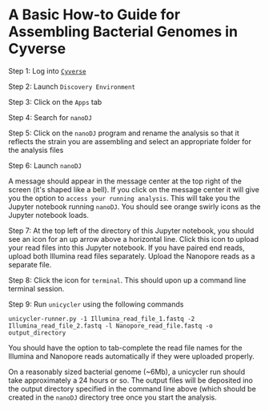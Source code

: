 # A Basic How-to Guide for Assembling Bacterial Genomes in Cyverse

Step 1: Log into [`Cyverse`](https://www.cyverse.org/)

Step 2: Launch `Discovery Environment`

Step 3: Click on the `Apps` tab

Step 4: Search for `nanoDJ` 

Step 5: Click on the `nanoDJ` program and rename the analysis so that it reflects the strain you are assembling and select an appropriate folder for the analysis files 

Step 6: Launch `nanoDJ`

A message should appear in the message center at the top right of the screen (it's shaped like a bell). If you click on the message center it will give you the option to `access your running analysis`. This will take you the Jupyter notebook running `nanoDJ`. You should see orange swirly icons as the Jupyter notebook loads.

Step 7: At the top left of the directory of this Jupyter notebook, you should see an icon for an up arrow above a horizontal line. Click this icon to upload your read files into this Jupyter notebook. If you have paired end reads, upload both Illumina read files separately. Upload the Nanopore reads as a separate file.

Step 8: Click the icon for `terminal`. This should upon up a command line terminal session.

Step 9: Run `unicycler` using the following commands

```
unicycler-runner.py -1 Illumina_read_file_1.fastq -2 Illumina_read_file_2.fastq -l Nanopore_read_file.fastq -o output_directory
```

You should have the option to tab-complete the read file names for the Illumina and Nanopore reads automatically if they were uploaded properly.

On a reasonably sized bacterial genome (~6Mb), a unicycler run should take approximately a 24 hours or so. The output files will be deposited ino the output directory specified in the command line above (which should be created in the `nanoDJ` directory tree once you start the analysis.
